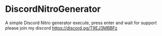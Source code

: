 # DiscordNitroGenerator
A simple Discord Nitro generator
execute, press enter and wait
for support please join my discord 
https://discord.gg/T9EJ3MBBFz
